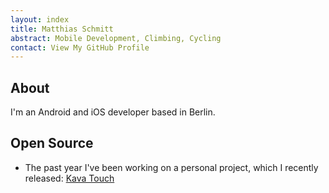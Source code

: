 ```yaml
---
layout: index
title: Matthias Schmitt
abstract: Mobile Development, Climbing, Cycling
contact: View My GitHub Profile
---
```

## About

I'm an Android and iOS developer based in Berlin.

## Open Source

- The past year I've been working on a personal project, which I recently released: [Kava Touch](https://github.com/KavaProject/KavaTouch)
